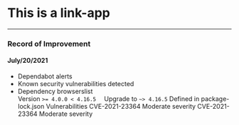 # This is a link-app
___
### Record of Improvement

#### July/20/2021

- Dependabot alerts
- Known security vulnerabilities detected
- Dependency
browserslist	
Version `>= 4.0.0 < 4.16.5	`
Upgrade to `~> 4.16.5`
Defined in
package-lock.json
Vulnerabilities
CVE-2021-23364 Moderate severity
CVE-2021-23364 Moderate severity